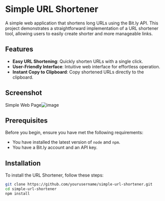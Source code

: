 # Simple URL Shortener

A simple web application that shortens long URLs using the Bit.ly API. This project demonstrates a straightforward implementation of a URL shortener tool, allowing users to easily create shorter and more manageable links.

## Features

- **Easy URL Shortening**: Quickly shorten URLs with a single click.
- **User-Friendly Interface**: Intuitive web interface for effortless operation.
- **Instant Copy to Clipboard**: Copy shortened URLs directly to the clipboard.

## Screenshot

Simple Web Page![image](https://github.com/user-attachments/assets/86d4a0ea-e81d-4e2e-9ea1-b0f16b093910)



## Prerequisites

Before you begin, ensure you have met the following requirements:
- You have installed the latest version of `node` and `npm`.
- You have a Bit.ly account and an API key.

## Installation

To install the URL Shortener, follow these steps:

```bash
git clone https://github.com/yourusername/simple-url-shortener.git
cd simple-url-shortener
npm install
